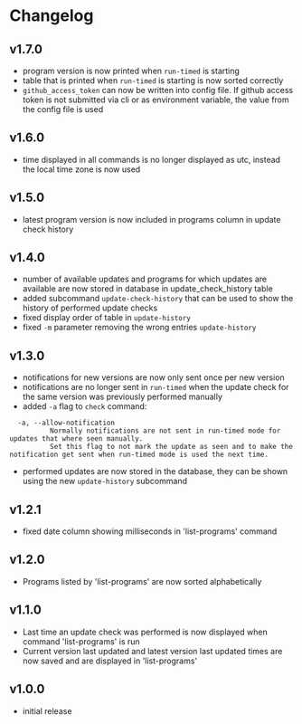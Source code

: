 # Changelog

## v1.7.0

- program version is now printed when `run-timed` is starting
- table that is printed when `run-timed` is starting is now sorted correctly
- `github_access_token` can now be written into config file. If github access token is not submitted via cli or as environment variable, the value from the config file is used

## v1.6.0

- time displayed in all commands is no longer displayed as utc, instead the local time zone is now used

## v1.5.0

- latest program version is now included in programs column in update check history

## v1.4.0

- number of available updates and programs for which updates are available are now stored in database in update_check_history table
- added subcommand `update-check-history` that can be used to show the history of performed update checks
- fixed display order of table in `update-history`
- fixed `-m` parameter removing the wrong entries `update-history`

## v1.3.0

- notifications for new versions are now only sent once per new version
- notifications are no longer sent in `run-timed` when the update check for the same version was previously performed manually
- added `-a` flag to `check` command:

```
  -a, --allow-notification
          Normally notifications are not sent in run-timed mode for updates that where seen manually.
          Set this flag to not mark the update as seen and to make the notification get sent when run-timed mode is used the next time.
```

- performed updates are now stored in the database, they can be shown using the new `update-history` subcommand

## v1.2.1

- fixed date column showing milliseconds in 'list-programs' command

## v1.2.0

- Programs listed by 'list-programs' are now sorted alphabetically

## v1.1.0

- Last time an update check was performed is now displayed when command 'list-programs' is run
- Current version last updated and latest version last updated times are now saved and are displayed in 'list-programs'

## v1.0.0

- initial release